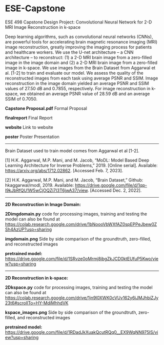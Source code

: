 # ESE-Capstone
ESE 498 Capstone Design Project: Convolutional Neural Network for 2-D MRI Image Reconstruction in k-space

Deep learning algorithms, such as convolutional neural networks (CNNs), are powerful tools for accelerating brain magnetic resonance imaging (MRI) image reconstruction, greatly improving the imaging process for patients and healthcare workers.  We use the U-net architecture – a CNN architecture – to reconstruct: (1) a 2-D MRI brain image from a zero-filled image in the image domain and (2) a 2-D MRI brain image from a zero-filled image in k-space.  We use images from the Brain Dataset from Aggarwal et al. [1-2] to train and evaluate our model.  We assess the quality of the reconstructed images from each task using average PSNR and SSIM.  Image reconstruction in the image domain yielded an average PSNR and SSIM values of  27.50 dB and 0.7855, respectively.  For image reconstruction in k-space, we obtained an average PSNR value of 28.59 dB and an average SSIM of 0.7050.  

**Capstone Proposal.pdf** Formal Proposal

**finalreport** Final Report

**website** Link to website

**poster** Poster Presentation

_________________________________________________________________________________________________________________________________
Brain Dataset used to train model comes from Aggarwal et al [1-2].

[1] H.K. Aggarwal, M.P. Mani, and M. Jacob, “MoDL: Model Based Deep Learning   Architecture for Inverse Problems,” 2019. [Online serial]. Available:          https://arxiv.org/abs/1712.02862. [Accessed Feb. 7, 2023].

[2] H.K. Aggarwal, M.P. Mani, and M. Jacob, “Brain Dataset,” Github: hkaggarwal/modl, 2019. 
    Available: https://drive.google.com/file/d/1qp-l9kJbRfQU1W5wCjOQZi7I3T6jwA37/view. [Accessed Dec. 2, 2022].
_________________________________________________________________________________________________________________________________
**2D Reconstruction in Image Domain:**

**2Dimgdomain.py** code for processing images, training and testing the model can also be found at https://colab.research.google.com/drive/1bNoooVbWXfAZ0spEPPeJbew0ZSh4AzUP?usp=sharing

**imgdomain.png** Side by side comparison of the groundtruth, zero-filled, and reconstructed images

**pretrained model:** https://drive.google.com/file/d/1SRvze0oMrmj8ibgZkJCD0ktEUfuP5Kwo/view?usp=sharing

_________________________________________________________________________________________________________________________________

**2D Reconstruction in k-space:**

**2Dkspace.py** code for processing images, training and testing the model can also be found at https://colab.research.google.com/drive/1jn9l0XWK0cVUv162y6iJMJhbiZJy23t6#scrollTo=HY-MdiMhhdVK

**kspace_images.png** Side by side comparison of the groundtruth, zero-filled, and reconstructed images

**pretrained model:** https://drive.google.com/file/d/1RDadJkXuakQcutRQq0__EX9WqNN975IS/view?usp=sharing
